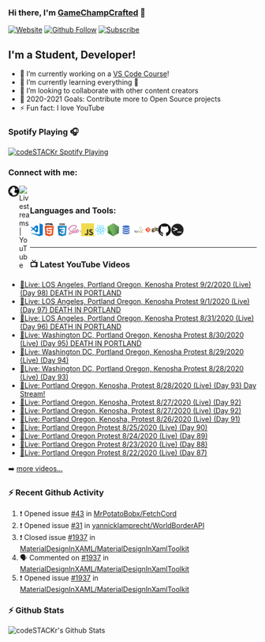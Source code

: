 ### Hi there, I'm [GameChampCrafted][website] 👋

[![Website](https://img.shields.io/website?label=gamechampcrafted.github.io&style=for-the-badge&url=https%3A%2F%2Fgamechampcrafted.github.io)](https://gamechampcrafted.github.io)
[![Github Follow](https://img.shields.io/github/followers/gamechampcrafted?color=1DA1F2&logo=github&label=Follow&style=for-the-badge)](https://github.com/GameChampCrafted)
[![Subscribe](https://img.shields.io/badge/SUBSCRIBE-LIVESTREAMS-red?logo=youtube&style=for-the-badge)](https://www.youtube.com/channel/UCoW5Tj5FPCneUmwfmbAgmRA?sub_confirmation=1)

## I'm a Student, Developer!

- 🔭 I’m currently working on a [VS Code Course][website]!
- 🌱 I’m currently learning everything 🤣
- 👯 I’m looking to collaborate with other content creators
- 🥅 2020-2021 Goals: Contribute more to Open Source projects
- ⚡ Fun fact: I love YouTube

### Spotify Playing 🎧
[<img src="https://now-playing-codestackr.vercel.app/api/spotify-playing" alt="codeSTACKr Spotify Playing" width="350" />](https://open.spotify.com/user/swyqyimdc12jajde4vpwd2x1b)

### Connect with me:

[<img align="left" alt="gamechampcrafted.github.io" width="22px" src="https://raw.githubusercontent.com/iconic/open-iconic/master/svg/globe.svg" />][website]
[<img align="left" alt="Livestreams | YouTube" width="22px" src="https://cdn.jsdelivr.net/npm/simple-icons@v3/icons/youtube.svg" />][youtube]

<br />

### Languages and Tools:

<img align="left" alt="Visual Studio Code" width="26px" src="https://raw.githubusercontent.com/github/explore/80688e429a7d4ef2fca1e82350fe8e3517d3494d/topics/visual-studio-code/visual-studio-code.png" />
<img align="left" alt="HTML5" width="26px" src="https://raw.githubusercontent.com/github/explore/80688e429a7d4ef2fca1e82350fe8e3517d3494d/topics/html/html.png" />
<img align="left" alt="CSS3" width="26px" src="https://raw.githubusercontent.com/github/explore/80688e429a7d4ef2fca1e82350fe8e3517d3494d/topics/css/css.png" />
<img align="left" alt="Sass" width="26px" src="https://raw.githubusercontent.com/github/explore/80688e429a7d4ef2fca1e82350fe8e3517d3494d/topics/sass/sass.png" />
<img align="left" alt="JavaScript" width="26px" src="https://raw.githubusercontent.com/github/explore/80688e429a7d4ef2fca1e82350fe8e3517d3494d/topics/javascript/javascript.png" />
<img align="left" alt="React" width="26px" src="https://raw.githubusercontent.com/github/explore/80688e429a7d4ef2fca1e82350fe8e3517d3494d/topics/react/react.png" />
<img align="left" alt="Node.js" width="26px" src="https://raw.githubusercontent.com/github/explore/80688e429a7d4ef2fca1e82350fe8e3517d3494d/topics/nodejs/nodejs.png" />
<img align="left" alt="SQL" width="26px" src="https://raw.githubusercontent.com/github/explore/80688e429a7d4ef2fca1e82350fe8e3517d3494d/topics/sql/sql.png" />
<img align="left" alt="MySQL" width="26px" src="https://raw.githubusercontent.com/github/explore/80688e429a7d4ef2fca1e82350fe8e3517d3494d/topics/mysql/mysql.png" />
<img align="left" alt="Git" width="26px" src="https://raw.githubusercontent.com/github/explore/80688e429a7d4ef2fca1e82350fe8e3517d3494d/topics/git/git.png" />
<img align="left" alt="GitHub" width="26px" src="https://raw.githubusercontent.com/github/explore/78df643247d429f6cc873026c0622819ad797942/topics/github/github.png" />
<img align="left" alt="Terminal" width="26px" src="https://raw.githubusercontent.com/github/explore/80688e429a7d4ef2fca1e82350fe8e3517d3494d/topics/terminal/terminal.png" />

<br />
<br />

---

### 📺 Latest YouTube Videos

<!-- YOUTUBE:START -->
- [🔴Live: LOS Angeles, Portland Oregon, Kenosha Protest 9/2/2020 (Live) (Day 98) DEATH IN PORTLAND](https://www.youtube.com/watch?v=HmzVYBn_EUk)
- [🔴Live: LOS Angeles, Portland Oregon, Kenosha Protest 9/1/2020 (Live) (Day 97) DEATH IN PORTLAND](https://www.youtube.com/watch?v=8fPCdXsSIDE)
- [🔴Live: LOS Angeles, Portland Oregon, Kenosha Protest 8/31/2020 (Live) (Day 96) DEATH IN PORTLAND](https://www.youtube.com/watch?v=lJaHr2g2R6Y)
- [🔴Live: Washington DC, Portland Oregon, Kenosha Protest 8/30/2020 (Live) (Day 95) DEATH IN PORTLAND](https://www.youtube.com/watch?v=tKnunnPONpE)
- [🔴Live: Washington DC, Portland Oregon, Kenosha Protest 8/29/2020 (Live) (Day 94)](https://www.youtube.com/watch?v=9e7FQqHQ97I)
- [🔴Live: Washington DC, Portland Oregon, Kenosha Protest 8/28/2020 (Live) (Day 93)](https://www.youtube.com/watch?v=CTDtkVcyQDo)
- [🔴Live: Portland Oregon, Kenosha, Protest 8/28/2020 (Live) (Day 93) Day Stream!](https://www.youtube.com/watch?v=pMsFHpoORxw)
- [🔴Live: Portland Oregon, Kenosha, Protest 8/27/2020 (Live) (Day 92)](https://www.youtube.com/watch?v=-p4wx5ph5TE)
- [🔴Live: Portland Oregon, Kenosha, Protest 8/27/2020 (Live) (Day 92)](https://www.youtube.com/watch?v=4U7EeNEq4yQ)
- [🔴Live: Portland Oregon, Kenosha, Protest 8/26/2020 (Live) (Day 91)](https://www.youtube.com/watch?v=8L4HNooKE7U)
- [🔴Live: Portland Oregon Protest 8/25/2020 (Live) (Day 90)](https://www.youtube.com/watch?v=XFLq8ZSgkYM)
- [🔴Live: Portland Oregon Protest 8/24/2020 (Live) (Day 89)](https://www.youtube.com/watch?v=vUmy3dIjang)
- [🔴Live: Portland Oregon Protest 8/23/2020 (Live) (Day 88)](https://www.youtube.com/watch?v=8o5V1j47nfY)
- [🔴Live: Portland Oregon Protest 8/22/2020 (Live) (Day 87)](https://www.youtube.com/watch?v=_V0iOyY6gCQ)
<!-- YOUTUBE:END -->

➡️ [more videos...](https://www.youtube.com/channel/UCoW5Tj5FPCneUmwfmbAgmRA)

### ⚡ Recent Github Activity
  
<!--START_SECTION:activity-->
1. ❗️ Opened issue [#43](https://github.com//MrPotatoBobx/FetchCord/issues/43) in [MrPotatoBobx/FetchCord](https://github.com//MrPotatoBobx/FetchCord)
2. ❗️ Opened issue [#31](https://github.com//yannicklamprecht/WorldBorderAPI/issues/31) in [yannicklamprecht/WorldBorderAPI](https://github.com//yannicklamprecht/WorldBorderAPI)
3. ❗️ Closed issue [#1937](https://github.com//MaterialDesignInXAML/MaterialDesignInXamlToolkit/issues/1937) in [MaterialDesignInXAML/MaterialDesignInXamlToolkit](https://github.com//MaterialDesignInXAML/MaterialDesignInXamlToolkit)
4. 🗣 Commented on [#1937](https://github.com//MaterialDesignInXAML/MaterialDesignInXamlToolkit/issues/1937) in [MaterialDesignInXAML/MaterialDesignInXamlToolkit](https://github.com//MaterialDesignInXAML/MaterialDesignInXamlToolkit)
5. ❗️ Opened issue [#1937](https://github.com//MaterialDesignInXAML/MaterialDesignInXamlToolkit/issues/1937) in [MaterialDesignInXAML/MaterialDesignInXamlToolkit](https://github.com//MaterialDesignInXAML/MaterialDesignInXamlToolkit)
<!--END_SECTION:activity-->

### ⚡ Github Stats

<img align="left" alt="codeSTACKr's Github Stats" src="https://github-readme-stats.codestackr.vercel.app/api?username=gamechampcrafted&show_icons=true&hide_border=true" />


[website]: https://GameChampCrafted.github.io
[youtube]: https://www.youtube.com/channel/UCoW5Tj5FPCneUmwfmbAgmRA
